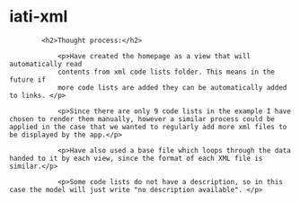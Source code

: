# iati-xml



			<h2>Thought process:</h2>

				<p>Have created the homepage as a view that will automatically read
				contents from xml code lists folder. This means in the future if
				more code lists are added they can be automatically added to links. </p>

				<p>Since there are only 9 code lists in the example I have chosen to render them manually, however a similar process could be applied in the case that we wanted to regularly add more xml files to be displayed by the app.</p>
		
				<p>Have also used a base file which loops through the data handed to it by each view, since the format of each XML file is similar.</p>

				<p>Some code lists do not have a description, so in this case the model will just write "no description available". </p>
